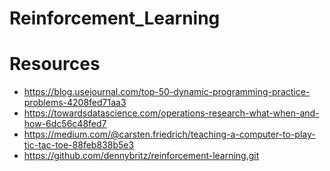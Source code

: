 # Reinforcement_Learning

# Resources
* https://blog.usejournal.com/top-50-dynamic-programming-practice-problems-4208fed71aa3
* https://towardsdatascience.com/operations-research-what-when-and-how-6dc56c48fed7
* https://medium.com/@carsten.friedrich/teaching-a-computer-to-play-tic-tac-toe-88feb838b5e3
* https://github.com/dennybritz/reinforcement-learning.git